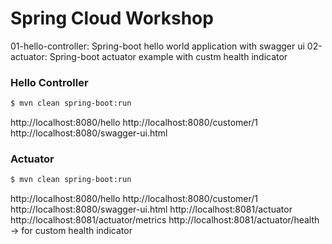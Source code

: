 # Spring Cloud Workshop

01-hello-controller: Spring-boot hello world application with swagger ui
02-actuator: Spring-boot actuator example with custm health indicator

### Hello Controller

```sh
$ mvn clean spring-boot:run
```
http://localhost:8080/hello
http://localhost:8080/customer/1
http://localhost:8080/swagger-ui.html

### Actuator
```sh
$ mvn clean spring-boot:run
```
http://localhost:8080/hello
http://localhost:8080/customer/1
http://localhost:8080/swagger-ui.html
http://localhost:8081/actuator
http://localhost:8081/actuator/metrics
http://localhost:8081/actuator/health -> for custom health indicator

